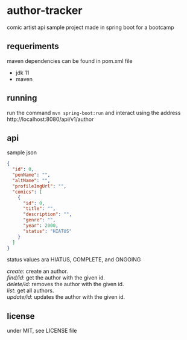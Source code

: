 # author-tracker
comic artist api sample project made in spring boot for a bootcamp

## requeriments
maven dependencies can be found in pom.xml file 
- jdk 11
- maven

## running
run the command `mvn spring-boot:run` and interact using the address http://localhost:8080/api/v1/author

## api

sample json
```json
{
  "id": 0,
  "penName": "",
  "altName": "",
  "profileImgUrl": "",
  "comics": [
    {
      "id": 0,
      "title": "",
      "description": "",
      "genre": "",
      "year": 2000,
      "status": "HIATUS"
    }
  ]
}
```
status values ara HIATUS, COMPLETE, and ONGOING  

*create*: create an author.  
*find/id*: get the author with the given id.  
*delete/id*: removes the author with the given id.  
*list*: get all authors.  
*update/id*: updates the author with the given id.  

## license

under MIT, see LICENSE file

